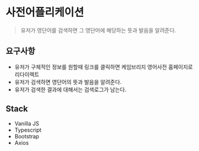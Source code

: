 # 사전어플리케이션

> 유저가 영단어를 검색하면 그 영단어에 해당하는 뜻과 발음을 알려준다.

## 요구사항

- 유저가 구체적인 정보를 원할때 링크를 클릭하면 케임브리지 영어사전 홈페이지로
  리다이렉트
- 유저가 검색하면 영단어의 뜻과 발음을 알려준다.
- 유저가 검색한 결과에 대해서는 검색로그가 남는다.

## Stack

- Vanilla JS
- Typescript
- Bootstrap
- Axios
